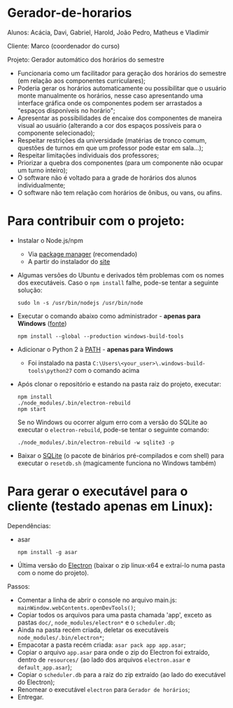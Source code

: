 # Gerador-de-horarios

Alunos: Acácia, Davi, Gabriel, Harold, João Pedro, Matheus e Vladimir

Cliente: Marco (coordenador do curso)

Projeto: Gerador automático dos horários do semestre


- Funcionaria como um facilitador para geração dos horários do semestre (em relação aos componentes curriculares);
- Poderia gerar os horários automaticamente ou possibilitar que o usuário monte manualmente os horários, nesse caso apresentando uma interface gráfica onde os componentes podem ser arrastados a "espaços disponíveis no horário";
- Apresentar as possibilidades de encaixe dos componentes de maneira visual ao usuário (alterando a cor dos espaços possíveis para o componente selecionado);
- Respeitar restrições da universidade (matérias de tronco comum, questões de turnos em que um professor pode estar em sala...);
- Respeitar limitações individuais dos professores;
- Priorizar a quebra dos componentes (para um componente não ocupar um turno inteiro);
- O software não é voltado para a grade de horários dos alunos individualmente;
- O software não tem relação com horários de ônibus, ou vans, ou afins.

# Para contribuir com o projeto:

- Instalar o Node.js/npm
  + Via [package manager](https://nodejs.org/en/download/package-manager/#windows) (recomendado)
  + A partir do instalador do [site](https://nodejs.org/en/download/)

- Algumas versões do Ubuntu e derivados têm problemas com os nomes dos executáveis. Caso o `npm install` falhe, pode-se tentar a seguinte solução:

  ```
  sudo ln -s /usr/bin/nodejs /usr/bin/node
  ```

- Executar o comando abaixo como administrador - **apenas para Windows** ([fonte](http://stackoverflow.com/questions/21658832/npm-install-error-msb3428-could-not-load-the-visual-c-component-vcbuild-ex#answer-39235952))

  ```
  npm install --global --production windows-build-tools
  ```

- Adicionar o Python 2 à [PATH](https://www.java.com/en/download/help/path.xml) - **apenas para Windows**
  + Foi instalado na pasta `C:\Users\<your_user>\.windows-build-tools\python27` com o comando acima

- Após clonar o repositório e estando na pasta raiz do projeto, executar:

  ```
  npm install
  ./node_modules/.bin/electron-rebuild
  npm start
  ```

  Se no Windows ou ocorrer algum erro com a versão do SQLite ao executar o `electron-rebuild`, pode-se tentar o seguinte comando:

  ```
  ./node_modules/.bin/electron-rebuild -w sqlite3 -p
  ```

- Baixar o [SQLite](http://sqlite.org/download.html) (o pacote de binários pré-compilados e com shell) para executar o `resetdb.sh` (magicamente funciona no Windows também)

# Para gerar o executável para o cliente (testado apenas em Linux):

Dependências:
- asar
  ```
  npm install -g asar
  ```

- Última versão do [Electron](http://electron.atom.io/releases/) (baixar o zip linux-x64 e extraí-lo numa pasta com o nome do projeto).

Passos:
- Comentar a linha de abrir o console no arquivo main.js: `mainWindow.webContents.openDevTools()`;
- Copiar todos os arquivos para uma pasta chamada 'app', exceto as pastas `doc/`, `node_modules/electron*` e o `scheduler.db`;
- Ainda na pasta recém criada, deletar os executáveis `node_modules/.bin/electron*`;
- Empacotar a pasta recém criada: `asar pack app app.asar`;
- Copiar o arquivo `app.asar` para onde o zip do Electron foi extraído, dentro de `resources/` (ao lado dos arquivos `electron.asar` e `default_app.asar`);
- Copiar o `scheduler.db` para a raiz do zip extraído (ao lado do executável do Electron);
- Renomear o executável `electron` para `Gerador de horários`;
- Entregar.
